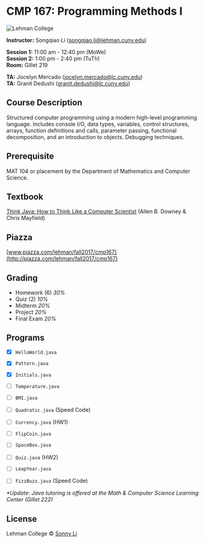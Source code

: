 # CMP 167: Programming Methods I #

![Lehman College][logo]

[logo]: https://github.com/sonnynomnom/CMP-167-Programming-Methods-I/blob/master/lehmanlogo.png "Lehman College"

**Instructor:** Songqiao Li (songqiao.li@lehman.cuny.edu)  
  
**Session 1:** 11:00 am - 12:40 pm (MoWe)  
**Session 2:** 1:00 pm - 2:40 pm (TuTh)  
**Room:** Gillet 219  
  
**TA:** Jocelyn Mercado (jocelyn.mercado@lc.cuny.edu)  
**TA:** Granit Dedushi (granit.dedushi@lc.cuny.edu)  

## Course Description ##

Structured computer programming using a modern high-level programming language. Includes console I/O, data types, variables, control structures, arrays, function definitions and calls, parameter passing, functional decomposition, and an introduction to objects. Debugging techniques.

## Prerequisite ##

MAT 104 or placement by the Department of Mathematics and Computer Science.

## Textbook ##

[Think Java: How to Think Like a Computer Scientist](http://greenteapress.com/thinkjava6/thinkjava.pdf) (Allen B. Downey & Chris Mayfield)

## Piazza ##

[www.piazza.com/lehman/fall2017/cmp167](http://piazza.com/lehman/fall2017/cmp167)  

## Grading ##

* Homework (6) _30%_
* Quiz (2) _10%_
* Midterm _20%_
* Project _20%_
* Final Exam _20%_

## Programs ## 

- [x] `HelloWorld.java`  
- [x] `Pattern.java`  
- [x] `Initials.java`  
- [ ] `Temperature.java`
- [ ] `BMI.java`
- [ ] `Quadratic.java` (Speed Code)
- [ ] `Currency.java` (HW1)

- [ ] `FlipCoin.java`
- [ ] `SpaceBox.java`
- [ ] `Quiz.java` (HW2)
- [ ] `LeapYear.java`
- [ ] `FizzBuzz.java` (Speed Code)

_*Update: Java tutoring is offered at the Math & Computer Science Learning Center (Gillet 222)_

## License
Lehman College © [Sonny Li](https://instagram.com/sonnynomnom)